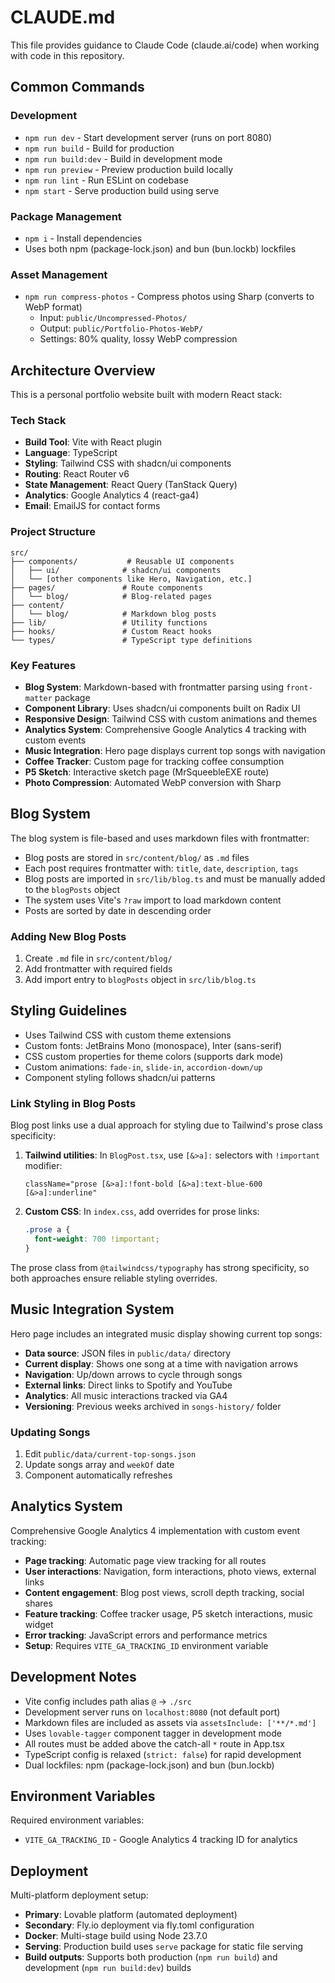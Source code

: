 # CLAUDE.md

This file provides guidance to Claude Code (claude.ai/code) when working with code in this repository.

## Common Commands

### Development
- `npm run dev` - Start development server (runs on port 8080)
- `npm run build` - Build for production
- `npm run build:dev` - Build in development mode
- `npm run preview` - Preview production build locally
- `npm run lint` - Run ESLint on codebase
- `npm start` - Serve production build using serve

### Package Management
- `npm i` - Install dependencies
- Uses both npm (package-lock.json) and bun (bun.lockb) lockfiles

### Asset Management
- `npm run compress-photos` - Compress photos using Sharp (converts to WebP format)
  - Input: `public/Uncompressed-Photos/`
  - Output: `public/Portfolio-Photos-WebP/`
  - Settings: 80% quality, lossy WebP compression

## Architecture Overview

This is a personal portfolio website built with modern React stack:

### Tech Stack
- **Build Tool**: Vite with React plugin
- **Language**: TypeScript
- **Styling**: Tailwind CSS with shadcn/ui components
- **Routing**: React Router v6
- **State Management**: React Query (TanStack Query)
- **Analytics**: Google Analytics 4 (react-ga4)
- **Email**: EmailJS for contact forms

### Project Structure
```
src/
├── components/           # Reusable UI components
│   ├── ui/              # shadcn/ui components
│   └── [other components like Hero, Navigation, etc.]
├── pages/               # Route components
│   └── blog/            # Blog-related pages
├── content/
│   └── blog/            # Markdown blog posts
├── lib/                 # Utility functions
├── hooks/               # Custom React hooks
└── types/               # TypeScript type definitions
```

### Key Features
- **Blog System**: Markdown-based with frontmatter parsing using `front-matter` package
- **Component Library**: Uses shadcn/ui components built on Radix UI
- **Responsive Design**: Tailwind CSS with custom animations and themes
- **Analytics System**: Comprehensive Google Analytics 4 tracking with custom events
- **Music Integration**: Hero page displays current top songs with navigation
- **Coffee Tracker**: Custom page for tracking coffee consumption
- **P5 Sketch**: Interactive sketch page (MrSqueebleEXE route)
- **Photo Compression**: Automated WebP conversion with Sharp

## Blog System

The blog system is file-based and uses markdown files with frontmatter:

- Blog posts are stored in `src/content/blog/` as `.md` files
- Each post requires frontmatter with: `title`, `date`, `description`, `tags`
- Blog posts are imported in `src/lib/blog.ts` and must be manually added to the `blogPosts` object
- The system uses Vite's `?raw` import to load markdown content
- Posts are sorted by date in descending order

### Adding New Blog Posts
1. Create `.md` file in `src/content/blog/`
2. Add frontmatter with required fields
3. Add import entry to `blogPosts` object in `src/lib/blog.ts`

## Styling Guidelines

- Uses Tailwind CSS with custom theme extensions
- Custom fonts: JetBrains Mono (monospace), Inter (sans-serif)
- CSS custom properties for theme colors (supports dark mode)
- Custom animations: `fade-in`, `slide-in`, `accordion-down/up`
- Component styling follows shadcn/ui patterns

### Link Styling in Blog Posts

Blog post links use a dual approach for styling due to Tailwind's prose class specificity:

1. **Tailwind utilities**: In `BlogPost.tsx`, use `[&>a]:` selectors with `!important` modifier:
   ```tsx
   className="prose [&>a]:!font-bold [&>a]:text-blue-600 [&>a]:underline"
   ```

2. **Custom CSS**: In `index.css`, add overrides for prose links:
   ```css
   .prose a {
     font-weight: 700 !important;
   }
   ```

The prose class from `@tailwindcss/typography` has strong specificity, so both approaches ensure reliable styling overrides.

## Music Integration System

Hero page includes an integrated music display showing current top songs:

- **Data source**: JSON files in `public/data/` directory
- **Current display**: Shows one song at a time with navigation arrows
- **Navigation**: Up/down arrows to cycle through songs
- **External links**: Direct links to Spotify and YouTube
- **Analytics**: All music interactions tracked via GA4
- **Versioning**: Previous weeks archived in `songs-history/` folder

### Updating Songs
1. Edit `public/data/current-top-songs.json`
2. Update songs array and `weekOf` date
3. Component automatically refreshes

## Analytics System

Comprehensive Google Analytics 4 implementation with custom event tracking:

- **Page tracking**: Automatic page view tracking for all routes
- **User interactions**: Navigation, form interactions, photo views, external links
- **Content engagement**: Blog post views, scroll depth tracking, social shares
- **Feature tracking**: Coffee tracker usage, P5 sketch interactions, music widget
- **Error tracking**: JavaScript errors and performance metrics
- **Setup**: Requires `VITE_GA_TRACKING_ID` environment variable

## Development Notes

- Vite config includes path alias `@` -> `./src`
- Development server runs on `localhost:8080` (not default port)
- Markdown files are included as assets via `assetsInclude: ['**/*.md']`
- Uses `lovable-tagger` component tagger in development mode
- All routes must be added above the catch-all `*` route in App.tsx
- TypeScript config is relaxed (`strict: false`) for rapid development
- Dual lockfiles: npm (package-lock.json) and bun (bun.lockb)

## Environment Variables

Required environment variables:
- `VITE_GA_TRACKING_ID` - Google Analytics 4 tracking ID for analytics

## Deployment

Multi-platform deployment setup:
- **Primary**: Lovable platform (automated deployment)
- **Secondary**: Fly.io deployment via fly.toml configuration
- **Docker**: Multi-stage build using Node 23.7.0
- **Serving**: Production build uses `serve` package for static file serving
- **Build outputs**: Supports both production (`npm run build`) and development (`npm run build:dev`) builds